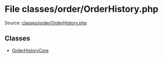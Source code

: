 File classes/order/OrderHistory.php
=========

Source: [classes/order/OrderHistory.php](https://github.com/PrestaShop/PrestaShop/blob/1.6.0.6/classes/order/OrderHistory.php)


Classes
-------

* [OrderHistoryCore](class.OrderHistoryCore.md)

